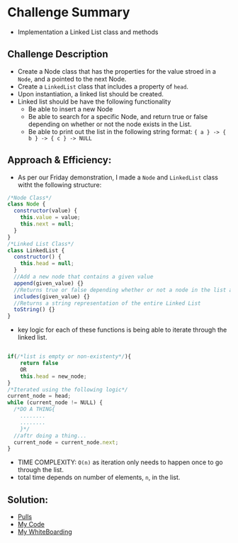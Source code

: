 # Challenge Summary

- Implementation a Linked List class and methods

## Challenge Description

- Create a Node class that has the properties for the value stroed in a `Node`, and a pointed to the next Node.
- Create a `LinkedList` class that includes a property of `head`.
- Upon instantiation, a linked list should be created.
- Linked list should be have the following functionality
  - Be able to insert a new Node
  - Be able to search for a specific Node, and return true or false depending on whether or not the node exists in the List.
  - Be able to print out the list in the following string format: `{ a } -> { b } -> { c } -> NULL`

## Approach & Efficiency:

- As per our Friday demonstration, I made a `Node` and `LinkedList` class witht the following structure:

```javascript
/*Node Class*/
class Node {
  constructor(value) {
    this.value = value;
    this.next = null;
  }
}
/*Linked List Class*/
class LinkedList {
  constructor() {
    this.head = null;
  }
  //Add a new node that contains a given value
  append(given_value) {}
  //Returns true or false depending whether or not a node in the list alreadt includes a given_value
  includes(given_value) {}
  //Returns a string representation of the entire Linked List
  toString() {}
}
```

- key logic for each of these functions is being able to iterate through the linked list.

```javascript

if(/*list is empty or non-existenty*/){
    return false
    OR
    this.head = new_node;
}
/*Iterated using the following logic*/
current_node = head;
while (current_node != NULL) {
  /*DO A THING{
    ........
    ........
    }*/
  //aftr doing a thing...
  current_node = current_node.next;
}
```

- TIME COMPLEXITY: `O(n)` as iteration only needs to happen once to go through the list.
- total time depends on number of elements, `n`, in the list.

## Solution:

- [Pulls](https://github.com/nacerillo/data-structures-and-algorithms-/pull/18)
- [My Code](https://github.com/nacerillo/data-structures-and-algorithms-/blob/linked-list/javascript/linked-list)
- [My WhiteBoarding](https://github.com/nacerillo/data-structures-and-algorithms-/blob/linked-list/javascript/linked-list/assets/7222E3D2-BD2E-4CBC-B760-CDF5765C8396.jpeg)
